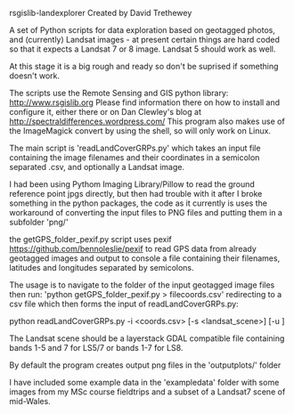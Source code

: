 rsgislib-landexplorer
Created by David Trethewey

A set of Python scripts for data exploration based on geotagged photos,
and (currently) Landsat images - at present certain things are hard coded so
that it expects a Landsat 7 or 8 image. Landsat 5 should work as well.

At this stage it is a big rough and ready so don't be suprised if something
doesn't work.

The scripts use the Remote Sensing and GIS python library: http://www.rsgislib.org
Please find information there on how to install and configure it, either there
or on Dan Clewley's blog at http://spectraldifferences.wordpress.com/
This program also makes use of the ImageMagick convert by using the shell, so will
only work on Linux.

The main script is 'readLandCoverGRPs.py' which takes an input file containing
the image filenames and their coordinates in a semicolon separated .csv,
and optionally a Landsat image.

I had been using Pythom Imaging Library/Pillow to read the ground reference point jpgs directly,
but then had trouble with it after I broke something in the python packages,
the code as it currently is uses the workaround of converting the input files
to PNG files and putting them in a subfolder 'png/'

the getGPS_folder_pexif.py script uses pexif https://github.com/bennoleslie/pexif
to read GPS data from already geotagged images and output to console a file containing
their filenames, latitudes and longitudes separated by semicolons.

The usage is to navigate to the folder of the input geotagged image files then run:
'python getGPS_folder_pexif.py > filecoords.csv' redirecting to a csv file which then
forms the input of readLandCoverGRPs.py:

python readLandCoverGRPs.py -i <coords.csv> [-s <landsat_scene>] [-u <utmzone>]

The Landsat scene should be a layerstack GDAL compatible file containing bands 1-5
and 7 for LS5/7 or bands 1-7 for LS8.

By default the program creates output png files in the 'outputplots/' folder

I have included some example data in the 'exampledata' folder with some images
from my MSc course fieldtrips and a subset of a Landsat7 scene of mid-Wales.